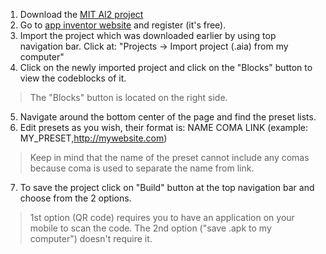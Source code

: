 1. Download the [MIT AI2 project](https://github.com/michalmonday/supremeDuck/blob/master/source/supremeDuck.aia)  
2. Go to [app inventor website](http://ai2.appinventor.mit.edu) and register (it's free).  
3. Import the project which was downloaded earlier by using top navigation bar. Click at: "Projects -> Import project (.aia) from my computer"  
4. Click on the newly imported project and click on the "Blocks" button to view the codeblocks of it.  
> The "Blocks" button is located on the right side.  
5. Navigate around the bottom center of the page and find the preset lists.  
6. Edit presets as you wish, their format is: NAME COMA LINK (example: MY_PRESET,http://mywebsite.com)  
> Keep in mind that the name of the preset cannot include any comas because coma is used to separate the name from link.  
7. To save the project click on "Build" button at the top navigation bar and choose from the 2 options.  
> 1st option (QR code) requires you to have an application on your mobile to scan the code. The 2nd option ("save .apk to my computer") doesn't require it.  